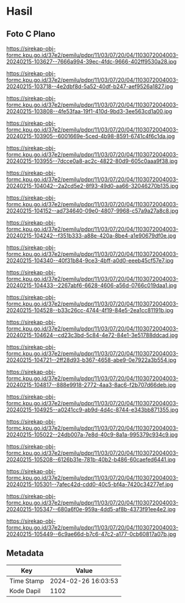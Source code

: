 # Hasil

## Foto C Plano

https://sirekap-obj-formc.kpu.go.id/37e2/pemilu/pdpr/11/03/07/20/04/1103072004003-20240215-103627--7666a994-39ec-4fdc-9666-402ff9530a28.jpg

https://sirekap-obj-formc.kpu.go.id/37e2/pemilu/pdpr/11/03/07/20/04/1103072004003-20240215-103718--4e2dbf8d-5a52-40df-b247-aef9526a1827.jpg

https://sirekap-obj-formc.kpu.go.id/37e2/pemilu/pdpr/11/03/07/20/04/1103072004003-20240215-103808--4fe53faa-19f1-410d-9bd3-3ee563cd1a00.jpg

https://sirekap-obj-formc.kpu.go.id/37e2/pemilu/pdpr/11/03/07/20/04/1103072004003-20240215-103905--6001669e-5ced-4b98-8591-6741c4f6c1da.jpg

https://sirekap-obj-formc.kpu.go.id/37e2/pemilu/pdpr/11/03/07/20/04/1103072004003-20240215-103955--7dcce0a8-ac2c-4822-80d9-605c0aaa9f38.jpg

https://sirekap-obj-formc.kpu.go.id/37e2/pemilu/pdpr/11/03/07/20/04/1103072004003-20240215-104042--2a2cd5e2-8f93-49d0-aa66-32046270b135.jpg

https://sirekap-obj-formc.kpu.go.id/37e2/pemilu/pdpr/11/03/07/20/04/1103072004003-20240215-104152--ad734640-09e0-4807-9968-c57a9a27a8c8.jpg

https://sirekap-obj-formc.kpu.go.id/37e2/pemilu/pdpr/11/03/07/20/04/1103072004003-20240215-104242--f351b333-a88e-420a-8be4-a1e90679df0e.jpg

https://sirekap-obj-formc.kpu.go.id/37e2/pemilu/pdpr/11/03/07/20/04/1103072004003-20240215-104340--40f31b84-9ce3-4bff-a0d0-eeeb45cf57e7.jpg

https://sirekap-obj-formc.kpu.go.id/37e2/pemilu/pdpr/11/03/07/20/04/1103072004003-20240215-104433--2267abf6-6628-4606-a56d-0766c019daa1.jpg

https://sirekap-obj-formc.kpu.go.id/37e2/pemilu/pdpr/11/03/07/20/04/1103072004003-20240215-104528--b33c26cc-4744-4f19-84e5-2ea1cc81191b.jpg

https://sirekap-obj-formc.kpu.go.id/37e2/pemilu/pdpr/11/03/07/20/04/1103072004003-20240215-104624--cd23c3bd-5c84-4e72-84e1-3e51788ddcad.jpg

https://sirekap-obj-formc.kpu.go.id/37e2/pemilu/pdpr/11/03/07/20/04/1103072004003-20240215-104721--2ff28d93-b367-4658-abe9-0e7922a3b554.jpg

https://sirekap-obj-formc.kpu.go.id/37e2/pemilu/pdpr/11/03/07/20/04/1103072004003-20240215-104817--888e9918-2772-4aa3-8ac6-f2b707d66deb.jpg

https://sirekap-obj-formc.kpu.go.id/37e2/pemilu/pdpr/11/03/07/20/04/1103072004003-20240215-104925--a0241cc9-ab9d-4d4c-8744-e343bb871355.jpg

https://sirekap-obj-formc.kpu.go.id/37e2/pemilu/pdpr/11/03/07/20/04/1103072004003-20240215-105022--24db007a-7e8d-40c9-8a1a-995379c934c9.jpg

https://sirekap-obj-formc.kpu.go.id/37e2/pemilu/pdpr/11/03/07/20/04/1103072004003-20240215-105208--6126b31e-781b-40b2-b486-60caefed6441.jpg

https://sirekap-obj-formc.kpu.go.id/37e2/pemilu/pdpr/11/03/07/20/04/1103072004003-20240215-105301--7afec42d-cdd0-40c5-bf4a-7420c34277ef.jpg

https://sirekap-obj-formc.kpu.go.id/37e2/pemilu/pdpr/11/03/07/20/04/1103072004003-20240215-105347--680a6f0e-959a-4dd5-af8b-4373f91ee4e2.jpg

https://sirekap-obj-formc.kpu.go.id/37e2/pemilu/pdpr/11/03/07/20/04/1103072004003-20240215-105449--6c9ae66d-b7c6-47c2-a177-0cb60817a07b.jpg


## Metadata

| Key        | Value               |
| ---------- | ------------------- |
| Time Stamp | 2024-02-26 16:03:53 |
| Kode Dapil | 1102                |



